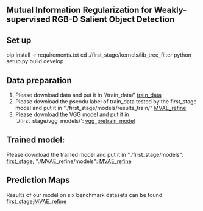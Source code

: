 ## Mutual Information Regularization for Weakly-supervised RGB-D Salient Object Detection
## Set up
  pip install -r requirements.txt
  cd ./first_stage/kernels/lib_tree_filter
  python setup.py build develop
## Data preparation
1. Please download data and put it in  '/train_data/' [train_data](https://drive.google.com/file/d/1up2LL6NpMMX38YeNa_6mWAayTyvkj9Mj/view?usp=sharing)  
2. Please download the pseodu label of train_data tested by the first_stage model and put it in  "./first_stage/models/results_train/" [MVAE_refine](https://drive.google.com/file/d/1v678xKmDLzM6ZsKsH30rsKVXaS4swqj9/view?usp=sharing)  
3. Please download the VGG model and put it in './first_stage/vgg_models/': [vgg_pretrain_model](https://drive.google.com/file/d/1MnT9o84LRcp137eOA9JSljRJELe09TQ-/view?usp=sharing)  

## Trained model:
Please download the trained model and put it in "./first_stage/models": [first_stage](https://drive.google.com/file/d/1pGEclv5zNA878u2x5iCDcToC7hpmYNI1/view?usp=sharing);
"./MVAE_refine/models": [MVAE_refine](https://drive.google.com/file/d/1yTmmMu_ZsUrqkxb1zaR5mQXhHhfY4vP6/view?usp=sharing)
  
##  Prediction Maps
Results of our model on six benchmark datasets can be found: [first_stage](https://drive.google.com/file/d/12ZFJYII9j9_hCDVI307l6Bjd5YpDnMF2/view?usp=sharing);[MVAE_refine](https://drive.google.com/file/d/1gaJjDnUKktNhTbuGn7zJf3EFmlSrpBBF/view?usp=sharing)
 
